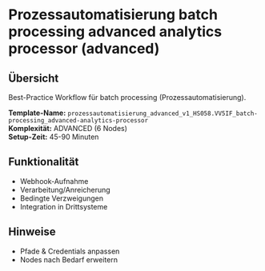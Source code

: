 # Prozessautomatisierung batch processing advanced analytics processor (advanced)

## Übersicht

Best-Practice Workflow für batch processing (Prozessautomatisierung).

**Template-Name:** `prozessautomatisierung_advanced_v1_HS058.VV5IF_batch-processing_advanced-analytics-processor`  
**Komplexität:** ADVANCED (6 Nodes)  
**Setup-Zeit:** 45-90 Minuten

## Funktionalität
- Webhook-Aufnahme
- Verarbeitung/Anreicherung
- Bedingte Verzweigungen
- Integration in Drittsysteme

## Hinweise
- Pfade & Credentials anpassen
- Nodes nach Bedarf erweitern

